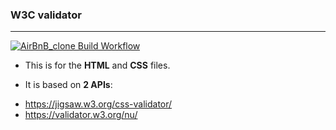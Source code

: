 ### W3C validator
-----------

[![AirBnB_clone Build Workflow](https://github.com/HBIbidunni/AirBnB_clone/actions/workflows/build.yml/badge.svg)](https://github.com/HBIbidunni/AirBnB_clone/actions/workflows/build.yml) 

* This is for the __HTML__ and __CSS__ files.

* It is based on __2 APIs__:
- https://jigsaw.w3.org/css-validator/
- https://validator.w3.org/nu/
